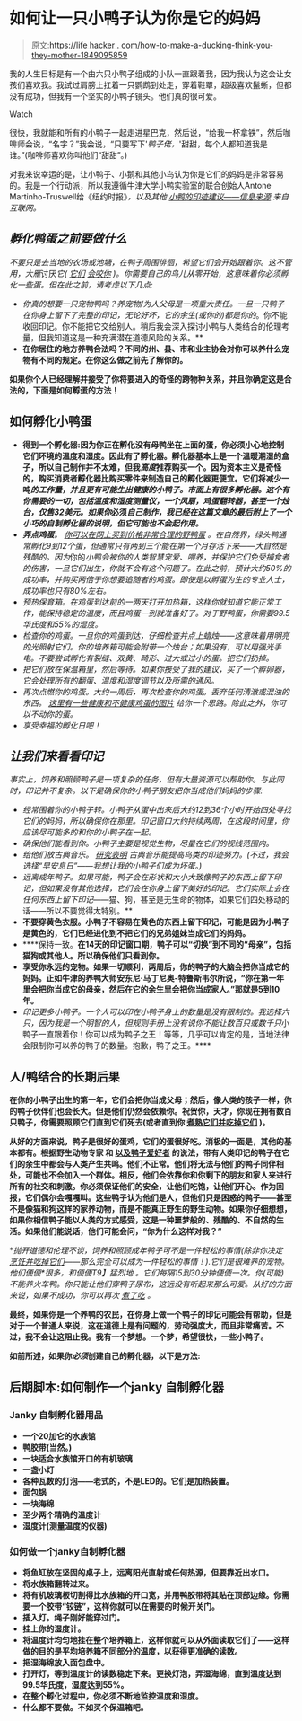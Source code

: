 # 如何让一只小鸭子认为你是它的妈妈

> 原文:[https://life hacker . com/how-to-make-a-ducking-think-you-they-mother-1849095859](https://lifehacker.com/how-to-make-a-duckling-think-youre-its-mother-1849095859)

我的人生目标是有一个由六只小鸭子组成的小队一直跟着我，因为我认为这会让女孩们喜欢我。我试过肩膀上扛着一只鹦鹉到处走，穿着鞋罩，超级喜欢鬣蜥，但都没有成功，但我有一个坚实的小鸭子镜头。他们真的很可爱。

Watch

很快，我就能和所有的小鸭子一起走进星巴克，然后说，“给我一杯拿铁”，然后咖啡师会说，“名字？”我会说，“只要写下'*鸭子佬，*'甜甜，每个人都知道我是谁。”(咖啡师喜欢你叫他们“甜甜”。)

对我来说幸运的是，让小鸭子、小鹅和其他小鸟认为你是它们的妈妈是非常容易的。我是一个行动派，所以我遵循牛津大学小鸭实验室的联合创始人Antone Martinho-Truswell给《纽约时报》[](https://www.nytimes.com/2022/06/22/magazine/how-to-imprint-ducklings.html)*，以及其他 [小鸭的印迹建议——信息来源](https://poultrykeeper.com/incubating-hatching-ducks/imprinting-ducks-geese/) 来自互联网。*

## *孵化鸭蛋之前要做什么*

*不要只是去当地的农场或池塘，在鸭子周围徘徊，希望它们会开始跟着你。这不管用，大雁*讨厌*它( [它们](https://lifehacker.com/how-to-fight-a-goose-and-win-just-kidding-you-won-t-w-1848918670) [*会*咬你](https://lifehacker.com/how-to-fight-a-goose-and-win-just-kidding-you-won-t-w-1848918670) )。你需要自己的鸟儿从零开始，这意味着你必须孵化一些蛋。但在此之前，请考虑以下几点:*

*   *你真的想要一只宠物鸭吗？养宠物/为人父母是一项重大责任。一旦一只鸭子在你身上留下了完整的印记，无论好坏，它的余生(或你的)都是你的*。你不能收回印记。你不能把它交给别人。稍后我会深入探讨小鸭与人类结合的伦理考量，但我知道这是一种充满潜在道德风险的关系。**
*   **在你居住的地方养鸭合法吗？不同的州、县、市和业主协会对你可以养什么宠物有不同的规定。在你这么做之前先了解你的。**

**如果你个人已经理解并接受了你将要进入的奇怪的跨物种关系，并且你确定这是合法的，下面是如何孵蛋的方法！**

## ****如何孵化小鸭蛋****

*   **得到一个孵化器:因为你正在孵化没有母鸭坐在上面的蛋，你必须小心地控制它们环境的温度和湿度。因此有了孵化器。孵化器基本上是一个温暖潮湿的盒子，所以自己制作并不太难，但我*高度*推荐购买一个。因为资本主义是奇怪的，购买消费者孵化器比购买零件来制造自己的孵化器更便宜。它们将减少一吨*的工作量，并且更有可能生出健康的小鸭子。市面上有很多孵化器。这个有你需要的一切，包括温度和湿度测量仪，一个风扇，鸡蛋翻转器，甚至一个烛台，仅售32美元。如果你*必须*自己制作，我已经在这篇文章的最后附上了一个小巧的自制孵化器的说明，但它可能也不会起作用。***
*   ***弄点鸡蛋**。 [你可以在网上买到价格非常合理的野鸭蛋](https://www.metzerfarms.com/purchase-duck-hatching-eggs.html) 。在自然界，绿头鸭通常孵化9到12个蛋，但通常只有两到三个能在第一个月存活下来——大自然是残酷的。因为*你的*小鸭会被你的人类智慧宠爱、喂养，并保护它们免受捕食者的伤害，一旦它们出生，你就不会有这个问题了。在此之前，预计大约50%的成功率，并购买两倍于你想要追随者的鸡蛋。即使是以孵蛋为生的专业人士，成功率也只有80%左右。*
*   *预热保育箱。在鸡蛋到达前的一两天打开加热箱，这样你就知道它能正常工作，能保持稳定的温度，而且鸡蛋一到就准备好了。对于野鸭蛋，你需要99.5华氏度和55%的湿度。*
*   *检查你的鸡蛋。一旦你的鸡蛋到达，仔细检查并点上蜡烛——这意味着用明亮的光照射它们。你的培养箱可能会附带一个烛台；如果没有，可以用强光手电。不要尝试孵化有裂缝、双黄、畸形、过大或过小的蛋。把它们扔掉。*
*   *把它们放在保温箱里，然后等待。如果你接受了我的建议，买了一个孵卵器，它会处理所有的翻蛋、温度和湿度调节以及所需的通风。*
*   *再次点燃你的鸡蛋。大约一周后，再次检查你的鸡蛋。丢弃任何清澈或混浊的东西。 [这里有一些健康和不健康鸡蛋的图片](https://www.metzerfarms.com/candling-pictures.html) 给你一个思路。除此之外，你可以不动你的蛋。*
*   *享受幸福的孵化日吧！*

## ***让我们来看看印记***

*事实上，饲养和照顾鸭子是一项复杂的任务，但有大量资源可以帮助你。与此同时，印记并不复杂。以下是确保你的小鸭子朋友把你当成他们妈妈的步骤:*

*   *经常围着你的小鸭子转。小鸭子从蛋中出来后大约12到36个小时开始四处寻找它们的妈妈，所以确保你在那里。印记窗口大约持续两周，在这段时间里，你应该尽可能多的和你的小鸭子在一起。*
*   *确保他们能看到你。小鸭子主要是视觉生物，尽量在它们的视线范围内。*
*   *给他们放古典音乐。 [研究表明](https://sitn.hms.harvard.edu/flash/2017/getting-ducklings-row-look-inside-animal-mind-2/) 古典音乐能提高鸟类的印迹努力。(不过，我会选择“早安息日”——我想让我的小鸭子们成为坏蛋。)*
*   *远离成年鸭子。如果可能，鸭子会在形状和大小大致像鸭子的东西上留下印记，但如果没有其他选择，它们会在你身上留下美好的印记。它们实际上会在任何东西上留下印记*——猫、狗，甚至是无生命的物体，如果它们四处移动的话——所以不要觉得太特别。**
*   **不要穿黄色衣服。小鸭子不容易在黄色的东西上留下印记，可能是因为小鸭子是黄色的，它们已经进化到不把它们的兄弟姐妹当成它们的妈妈。**
*   ****保持一致。**在14天的印记窗口期，鸭子可以“切换”到不同的“母亲”，包括猫狗或其他人。所以确保他们只看到你。**
*   **享受你永远的宠物。如果一切顺利，两周后，你的鸭子的大脑会把你当成它的妈妈。正如牛津的养鸭大师安东尼·马丁尼奥-特鲁斯韦尔所说，“你在第一年里会把你当成它的母亲，然后在它的余生里会把你当成家人。”那就是5到10年。** 
*   ****印记*更多*小鸭子。一个人可以印在小鸭子身上的数量是没有限制的。我选择六只，因为我是一个明智的人，但规则手册上没有说你不能让数百只或*数千只*小鸭子一直跟着你！你可以成为鸭子之王！等等，几乎可以肯定的是，当地法律会限制你可以养的鸭子的数量。抱歉，鸭子之王。****

## ****人/鸭结合的长期后果****

**在你的小鸭子出生的第一年，它们会把你当成父母；然后，像人类的孩子一样，你的鸭子伙伴们也会长大。但是他们仍然会依赖你。祝贺你，天才，你现在拥有数百只鸭子，你需要照顾它们直到它们死去(或者直到你 [煮熟它们并吃掉它们](https://lifehacker.com/make-decadent-duck-frosting-with-just-two-ingredients-1849072147) )。** 

**从好的方面来说，鸭子是很好的蛋鸡，它们的蛋很好吃。消极的一面是，其他的基本都有。根据野生动物专家 和 [以及鸭子爱好者](https://savvyfarmlife.com/do-ducks-bond-with-humans/) 的说法，带有人类印记的鸭子在它们的余生中都会与人类产生共鸣。他们不正常。他们将无法与他们的鸭子同伴相处，可能也不会加入一个群体。相反，他们会依靠你和你剩下的朋友和家人来进行所有的社交和刺激。你必须保证他们的安全，让他们吃饱，让他们开心。作为回报，它们偶尔会嘎嘎叫。这些鸭子认为他们是人，但他们只是困惑的鸭子——甚至不是像猫和狗这样的家养动物，而是不能真正野生的野生动物。如果你仔细想想，如果你相信鸭子能以人类的方式感受，这是一种噩梦般的、残酷的、不自然的生活。如果他们能说话，他们可能会问，“你为什么这样对我？”**

**抛开道德和伦理不谈，饲养和照顾成年鸭子可不是一件轻松的事情(除非你决定 [烹饪并吃掉它们](https://lifehacker.com/actually-you-should-roast-this-duck-instead-of-a-turke-1848028209)——那么*完全可以*成为一件轻松的事情！).它们是很难养的宠物。他们便便*很多，*和便便T9】猛烈地 。它们每隔15到30分钟便便一次。你(可能)不能养火车鸭。你只能让他们穿鸭子尿布，这远没有听起来那么可爱。从好的方面来说，如果不成功，你可以再次 [煮了吃](https://lifehacker.com/will-it-sous-vide-plump-and-juicy-duck-breasts-1795140911) 。**

**最终，如果你是一个养鸭的农民，在你身上做一个鸭子的印记可能会有帮助，但是对于一个普通人来说，这在道德上是有问题的，劳动强度大，而且非常痛苦。不过，我不会让这阻止我。我有一个梦想。一个梦，希望很快，一些小鸭子。**

**如前所述，如果你*必须*创建自己的孵化器，以下是方法:**

## **后期脚本:如何制作一个janky 自制孵化器**

### **Janky 自制孵化器用品**

*   **一个20加仑的水族馆**
*   **鸭胶带(当然。)**
*   **一块适合水族馆开口的有机玻璃**
*   **一盏小灯**
*   **各种瓦数的灯泡——老式的，不是LED的。它们是加热装置。**
*   **面包锅**
*   **一块海绵**
*   **至少两个精确的温度计**
*   **湿度计(测量温度的仪器)**

### **如何做一个janky自制孵化器**

*   **将鱼缸放在坚固的桌子上，远离阳光直射或任何热源，但要靠近出水口。**
*   **将水族箱翻转过来。**
*   **将有机玻璃板切割得比水族箱的开口宽，并用~~鸭~~胶带将其贴在顶部边缘。你需要一个胶带“铰链”，这样你就可以在需要的时候开关门。**
*   **插入灯。绳子刚好能穿过门。**
*   **挂上你的湿度计。**
*   **将温度计均匀地挂在整个培养箱上，这样你就可以从外面读取它们了——这样做的目的是平均培养箱不同部分的温度，以获得更准确的读数。**
*   **把湿海绵放入面包盘中。**
*   **打开灯，等到温度计的读数稳定下来。更换灯泡，弄湿海绵，直到温度达到99.5华氏度，湿度达到55%。**
*   **在整个孵化过程中，你必须不断地监控温度和湿度。**
*   **什么都不要做。不如买个保温箱吧。**
